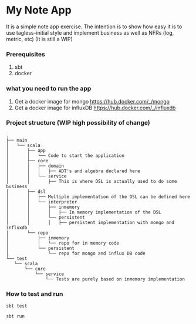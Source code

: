 # My Note App

 It is a simple note app exercise. 
 The intention is to show how easy it is to use tagless-initial style  and implement business as well as NFRs (log, metric, etc)
 (It is still a WIP)
 
 ### Prerequisites
 1. sbt
 2. docker
 
 ### what you need to run the app
 1. Get a docker image for mongo https://hub.docker.com/_/mongo
 2. Get a docker image for influxDB https://hub.docker.com/_/influxdb
 
 ### Project structure (WIP high possibility of change)
 
 ```$xslt
.
├── main
│   └── scala
│       ├── app
│       │   └── Code to start the application
│       ├── core
│       │   ├── domain
│       │   │   ├── ADT's and algebra declared here
│       │   └── service
│       │       ├── This is where DSL is actually used to do some business
│       ├── dsl
│       │   ├── Multiple implementation of the DSL can be defined here
│       │   └── interpreter
│       │       ├── inmemory
│       │       │   ├── In memory implementation of the DSL
│       │       └── persistent
│       │       │   ├── persistent implementation with mongo and influxdb
│       └── repo
│           ├── inmemory
│           │   └── repo for in memory code
│           └── persistent
│               └── repo for mongo and influx DB code
└── test
    └── scala
        └── core
            └── service
                └── Tests are purely based on inmemory implementation
```

### How to test and run
```sbtshell
sbt test

sbt run
```
